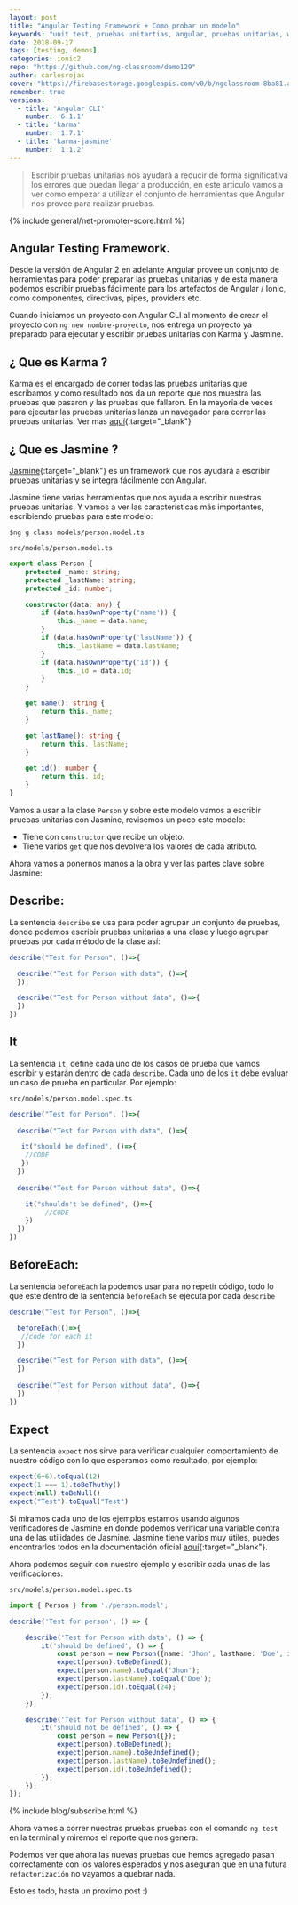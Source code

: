 ```yaml
---
layout: post
title: "Angular Testing Framework + Como probar un modelo"
keywords: "unit test, pruebas unitartias, angular, pruebas unitarias, webpack, jasmine, karma"
date: 2018-09-17
tags: [testing, demos]
categories: ionic2
repo: "https://github.com/ng-classroom/demo129"
author: carlosrojas
cover: "https://firebasestorage.googleapis.com/v0/b/ngclassroom-8ba81.appspot.com/o/posts%2F2018-09-15-%20Angular-Pruebas-Unitarias%2FPruebas%20unitarias.png?alt=media&token=b5fd0776-2a2f-4e17-b098-59584ab6573d"
remember: true
versions:
  - title: 'Angular CLI'
    number: '6.1.1'
  - title: 'karma'
    number: '1.7.1'
  - title: 'karma-jasmine'
    number: '1.1.2'
---
```


> Escribir pruebas unitarias nos ayudará a reducir de forma significativa los errores que puedan llegar a producción, en este articulo vamos a ver como empezar a utilizar el conjunto de herramientas que Angular nos provee para realizar pruebas.
<!--summary-->

<amp-img width="1024" height="512" layout="responsive" src="https://firebasestorage.googleapis.com/v0/b/ngclassroom-8ba81.appspot.com/o/posts%2F2018-09-15-%20Angular-Pruebas-Unitarias%2FPruebas%20unitarias.png?alt=media&token=b5fd0776-2a2f-4e17-b098-59584ab6573d"></amp-img>

{% include general/net-promoter-score.html %}

## Angular Testing Framework.

Desde la versión de Angular 2 en adelante Angular provee un conjunto de herramientas para poder preparar las pruebas unitarias y de esta manera podemos escribir pruebas fácilmente para los artefactos de Angular / Ionic, como componentes, directivas, pipes, providers etc.

Cuando iniciamos un proyecto con Angular CLI al momento de crear el proyecto con `ng new nombre-proyecto`, nos entrega un proyecto ya preparado para ejecutar y escribir pruebas unitarias con Karma y Jasmine.

## ¿ Que es Karma ?

Karma es el encargado de correr todas las pruebas unitarias que escribamos y como resultado nos da un reporte que nos muestra las pruebas que pasaron y las pruebas que fallaron. En la mayoría de veces para ejecutar las pruebas unitarias lanza un navegador para correr las pruebas unitarias. Ver mas [aquí](https://karma-runner.github.io/){:target="_blank"}

## ¿ Que es Jasmine ?

[Jasmine](https://jasmine.github.io/){:target="_blank"} es un framework que nos ayudará a escribir pruebas unitarias y se integra fácilmente con Angular.

Jasmine tiene varias herramientas que nos ayuda a escribir nuestras pruebas unitarias. Y vamos a ver las características más importantes, escribiendo pruebas para este modelo:

`
$ng g class models/person.model.ts
`

`src/models/person.model.ts`


```ts
export class Person {
    protected _name: string;
    protected _lastName: string;
    protected _id: number;

    constructor(data: any) {
        if (data.hasOwnProperty('name')) {
            this._name = data.name;
        }
        if (data.hasOwnProperty('lastName')) {
            this._lastName = data.lastName;
        }
        if (data.hasOwnProperty('id')) {
            this._id = data.id;
        }
    }

    get name(): string {
        return this._name;
    }

    get lastName(): string {
        return this._lastName;
    }

    get id(): number {
        return this._id;
    }
}
```

Vamos a usar a la clase `Person` y sobre este modelo vamos a escribir pruebas unitarias con Jasmine, revisemos un poco este modelo:

- Tiene con `constructor` que recibe un objeto.
- Tiene varios `get` que nos devolvera los valores de cada atributo.

Ahora vamos a ponernos manos a la obra y ver las partes clave sobre Jasmine:

## Describe:

La sentencia `describe` se usa para poder agrupar un conjunto de pruebas, donde podemos escribir pruebas unitarias a una clase y luego agrupar pruebas por cada método de la clase así:

```ts
describe("Test for Person", ()=>{

  describe("Test for Person with data", ()=>{
  });

  describe("Test for Person without data", ()=>{
  })
})
```

## It

La sentencia `it`, define cada uno de los casos de prueba que vamos escribir y estarán dentro de cada `describe`. Cada uno de los `it` debe evaluar un caso de prueba en particular. Por ejemplo:


`src/models/person.model.spec.ts`

```ts
describe("Test for Person", ()=>{
  
  describe("Test for Person with data", ()=>{

   it("should be defined", ()=>{	
    //CODE
   })
  })
  
  describe("Test for Person without data", ()=>{

    it("shouldn't be defined", ()=>{
		 //CODE
    })
  })
})
```

## BeforeEach:

La sentencia `beforeEach` la podemos usar para no repetir código, todo lo que este dentro de la sentencia `beforeEach` se ejecuta por cada `describe`

```ts
describe("Test for Person", ()=>{

  beforeEach(()=>{
   //code for each it
  })

  describe("Test for Person with data", ()=>{
  })
  
  describe("Test for Person without data", ()=>{
  })
})
```

## Expect

La sentencia `expect` nos sirve para verificar cualquier comportamiento de nuestro código con lo que esperamos como resultado, por ejemplo:

```ts
expect(6+6).toEqual(12)
expect(1 === 1).toBeThuthy()
expect(null).toBeNull()
expect("Test").toEqual("Test")
```

Si miramos cada uno de los ejemplos estamos usando algunos verificadores de Jasmine en donde podemos verificar una variable contra una de las utilidades de Jasmine. Jasmine tiene varios muy útiles, puedes encontrarlos todos en la documentación oficial [aquí](https://jasmine.github.io/api/2.7/matchers.html){:target="_blank"}.

Ahora podemos seguir con nuestro ejemplo y escribir cada unas de las verificaciones:

`src/models/person.model.spec.ts`

```ts
import { Person } from './person.model';

describe('Test for person', () => {

    describe('Test for Person with data', () => {
        it('should be defined', () => {
            const person = new Person({name: 'Jhon', lastName: 'Doe', id: 24});
            expect(person).toBeDefined();
            expect(person.name).toEqual('Jhon');
            expect(person.lastName).toEqual('Doe');
            expect(person.id).toEqual(24);
        });
    });

    describe('Test for Person without data', () => {
        it('should not be defined', () => {
            const person = new Person({});
            expect(person).toBeDefined();
            expect(person.name).toBeUndefined();
            expect(person.lastName).toBeUndefined();
            expect(person.id).toBeUndefined();
        });
    });
});
```

{% include blog/subscribe.html %}

Ahora vamos a correr nuestras pruebas pruebas con el comando `ng test` en la terminal y miremos el reporte que nos genera:

<amp-img width="824" height="274" layout="responsive" src="https://firebasestorage.googleapis.com/v0/b/ngclassroom-8ba81.appspot.com/o/posts%2F2018-09-15-%20Angular-Pruebas-Unitarias%2Fcapt1.png?alt=media&token=7e38e595-18a5-42df-8506-3c81886c8fa5"></amp-img>

Podemos ver que ahora las nuevas pruebas que hemos agregado pasan correctamente con los valores esperados y nos aseguran que en una futura `refactorización` no vayamos a quebrar nada.

Esto es todo, hasta un proximo post :)